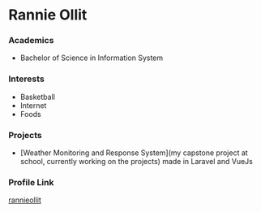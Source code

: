 # Rannie Ollit

### Academics

- Bachelor of Science in Information System

### Interests

- Basketball
- Internet
- Foods

### Projects

- [Weather Monitoring and Response System](my capstone project at school, currently working on the projects) made in Laravel and VueJs


### Profile Link

[rannieollit](https://github.com/einnar82)